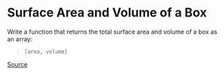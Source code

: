 # Surface Area and Volume of a Box

Write a function that returns the total surface area
and volume of a box as an array: 

> `[area, volume]`

[Source](https://www.codewars.com/kata/565f5825379664a26b00007c)